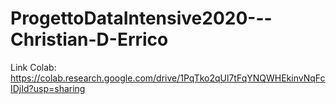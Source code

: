 # ProgettoDataIntensive2020---Christian-D-Errico

Link Colab: https://colab.research.google.com/drive/1PqTko2qUl7tFqYNQWHEkinvNqFcIDjId?usp=sharing
